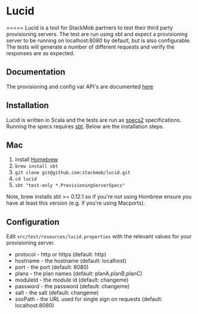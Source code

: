 # Lucid
=====
Lucid is a tool for StackMob partners to test their third party provisioning servers. The test are run using sbt and
expect a provisioning server to be running on localhost:8080 by default, but is also configurable. The tests will generate
a number of different requests and verify the responses are as expected.

## Documentation
The provisioning and config var API's are documented [here](https://github.com/stackmob/lucid/blob/master/provisioning.md)

## Installation
Lucid is written in Scala and the tests are run as [specs2](http://etorreborre.github.com/specs2/) specifications. Running
the specs requires [sbt](http://www.scala-sbt.org/). Below are the installation steps.

## Mac
1. install [Homebrew](http://mxcl.github.com/homebrew/)
2. ```brew install sbt```
3. ```git clone git@github.com:stackmob/lucid.git```
4. ```cd lucid```
5. ```sbt "test-only *.ProvisioningServerSpecs"```

Note, brew installs sbt >= 0.12.1 so if you're not using Hombrew ensure you have at least this version (e.g. if you're using Macports).

## Configuration
Edit ```src/test/resources/lucid.properties``` with the relevant values for your provisioning server.
* protocol - http or https (default: http)
* hostname - the hostname (default: localhost)
* port - the port (default: 8080)
* plans - the plan names (default: planA,planB,planC)
* moduleId - the module id (default: changeme)
* password - the password (default: changeme)
* salt - the salt (default: changeme)
* ssoPath - the URL used for single sign on requests (default: localhost:8080)
